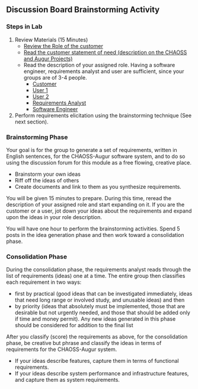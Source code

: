## Discussion Board Brainstorming Activity

### Steps in Lab
1. Review Materials (15 Minutes) 
    - [Review the Role of the customer](./customer.md)
    - [Read the customer statement of need (description on the CHAOSS and Augur Projects)](./statement-of-need.md)
    - Read the description of your assigned role. Having a software engineer, requirements analyst and user are sufficient, since your groups are of 3-4 people. 
        - [Customer](./customer-description.md)
        - [User 1](./user1.md)
        - [User 2](./user2.md)
        - [Requirements Analyst](requirements-analyst.md)
        - [Software Engineer](software-engineer.md)
2. Perform requirements elicitation using the brainstorming technique (See next section).

### Brainstorming Phase
Your goal is for the group to generate a set of requirements, written in English sentences, for the CHAOSS-Augur software
system, and to do so using the discussion forum for this module as a free flowing, creative place. 
 - Brainstorm your own ideas
 - Riff off the ideas of others
 - Create documents and link to them as you synthesize requirements. 

You will be given 15 minutes to prepare. During this time, reread the description of your assigned role and start expanding on it. If you are the customer or a user, jot down your ideas about the requirements and expand upon the ideas in your role description.

You will have one hour to perform the brainstorming activities. Spend 5 posts in the idea generation phase and then work toward a consolidation phase.

### Consolidation Phase

During the consolidation phase, the requirements analyst reads through the list of requirements (ideas) one at a time. The entire group then classifies each requirement in two ways: 
- first by practical (good ideas that can be investigated immediately, ideas that need long range or involved study, and unusable ideas) and then 
- by priority (ideas that absolutely must be implemented, those that are desirable but not urgently needed, and those that should be added only if time and money permit). Any new ideas generated in this phase should be considered for addition to the final list


After you classify (score) the requirements as above, for the consolidation phase, be creative but phrase and classify the ideas in terms of requirements for the CHAOSS-Augur system. 
- If your ideas describe features, capture them in terms of functional requirements.
- If your ideas describe system performance and infrastructure features, and capture them as system requirements.


